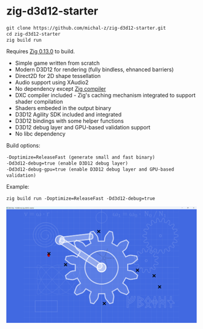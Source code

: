 # zig-d3d12-starter

```
git clone https://github.com/michal-z/zig-d3d12-starter.git
cd zig-d3d12-starter
zig build run
```

Requires [Zig 0.13.0](https://ziglang.org/download/#release-0.13.0) to build.

* Simple game written from scratch
* Modern D3D12 for rendering (fully bindless, ehnanced barriers)
* Direct2D for 2D shape tessellation
* Audio support using XAudio2
* No dependency except [Zig compiler](https://ziglang.org/download/#release-0.13.0)
* DXC compiler included - Zig's caching mechanism integrated to support shader compilation
* Shaders embeded in the output binary
* D3D12 Agility SDK included and integrated
* D3D12 bindings with some helper functions
* D3D12 debug layer and GPU-based validation support
* No libc dependency

Build options:

    -Doptimize=ReleaseFast (generate small and fast binary)
    -Dd3d12-debug=true (enable D3D12 debug layer)
    -Dd3d12-debug-gpu=true (enable D3D12 debug layer and GPU-based validation)

Example:

    zig build run -Doptimize=ReleaseFast -Dd3d12-debug=true

![image](screenshot.png)
